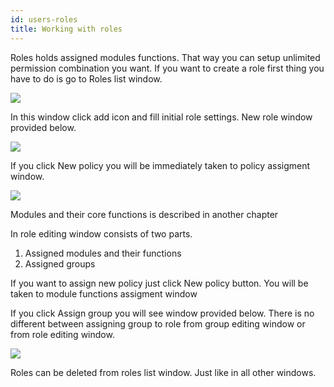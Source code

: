 ```yaml
---
id: users-roles
title: Working with roles
---
```


Roles holds assigned modules functions. That way you can setup unlimited permission combination you want. If you want to create a role first thing you have to do is go to Roles list window.

[![](https://livehelperchat.com/docimages/roles/roles.png)](https://livehelperchat.com/docimages/roles/roles.png)

In this window click add icon and fill initial role settings. New role window provided below.

[![](https://livehelperchat.com/docimages/roles/new-role.png)](https://livehelperchat.com/docimages/roles/new-role.png)

If you click New policy you will be immediately taken to policy assigment window.

[![](https://livehelperchat.com/docimages/roles/role-assign-policy.png)](https://livehelperchat.com/docimages/roles/role-assign-policy.png)

Modules and their core functions is described in another chapter

In role editing window consists of two parts.

1.  Assigned modules and their functions
2.  Assigned groups

If you want to assign new policy just click New policy button. You will be taken to module functions assigment window

If you click Assign group you will see window provided below. There is no different between assigning group to role from group editing window or from role editing window.

[![](https://livehelperchat.com/docimages/roles/role-assing-group.png)](https://livehelperchat.com/docimages/roles/role-assing-group.png)

Roles can be deleted from roles list window. Just like in all other windows.

